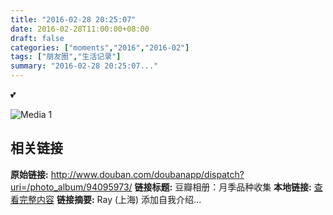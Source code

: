 ```yaml
---
title: "2016-02-28 20:25:07"
date: 2016-02-28T11:00:00+08:00
draft: false
categories: ["moments","2016","2016-02"]
tags: ["朋友圈","生活记录"]
summary: "2016-02-28 20:25:07..."
---
```


💕

![Media 1](/Moments/photos/2016-02-28/201602282025070.jpg)

## 相关链接

**原始链接:** http://www.douban.com/doubanapp/dispatch?uri=/photo_album/94095973/
**链接标题:** 豆瓣相册：月季品种收集
**本地链接:** [查看完整内容](/link_content/2016/02/2016-02-28-1/link_content/)
**链接摘要:** Ray
        (上海)
    添加自我介绍...


